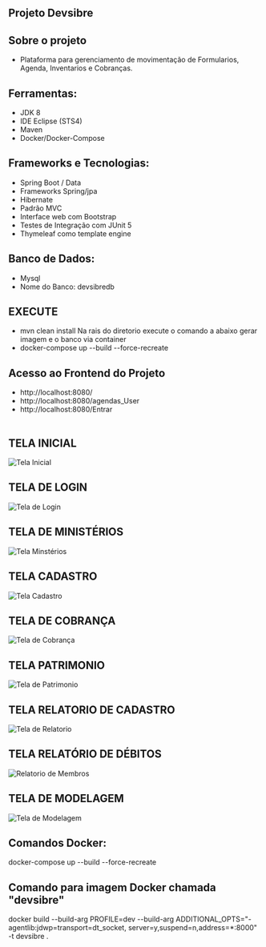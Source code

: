## Projeto Devsibre

## Sobre o projeto

- Plataforma para gerenciamento de movimentação de Formularios, Agenda, Inventarios e Cobranças.

## Ferramentas:

- JDK 8
- IDE Eclipse (STS4)
- Maven
- Docker/Docker-Compose

## Frameworks e Tecnologias:
- Spring Boot / Data
- Frameworks Spring/jpa
- Hibernate
- Padrão MVC
- Interface web com Bootstrap
- Testes de Integração com JUnit 5
- Thymeleaf como template engine

## Banco de Dados:
- Mysql
- Nome do Banco: devsibredb

## EXECUTE
- mvn clean install
Na rais do diretorio execute o comando a abaixo gerar imagem e o banco via container
- docker-compose up --build --force-recreate

## Acesso ao Frontend do Projeto
- http://localhost:8080/
- http://localhost:8080/agendas_User
- http://localhost:8080/Entrar
<br><br>

## TELA INICIAL
![Tela Inicial](https://github.com/JuhLima85/devsibre/assets/89745459/a0a6ebec-7ef5-45e3-bfc6-e375c68b6a91)

## TELA DE LOGIN
![Tela de Login](https://github.com/JuhLima85/devsibre/assets/89745459/e4c892de-bbb1-4675-9bf2-76afaa194b36)

## TELA DE MINISTÉRIOS
![Tela Minstérios](https://github.com/JuhLima85/devsibre/assets/89745459/0894cc73-a5f1-435d-bc29-e6b2effa63a8)

## TELA CADASTRO
![Tela Cadastro](https://github.com/JuhLima85/devsibre/assets/89745459/bc1db9eb-5495-4514-8618-00b43712948c)

## TELA DE COBRANÇA
![Tela de Cobrança](https://github.com/Ernilson/devsibre/assets/30840118/97b8d018-9853-4e68-bfaf-89e5a694afbc)

## TELA PATRIMONIO
![Tela de Patrimonio](https://github.com/Ernilson/devsibre/assets/30840118/126dbff2-243d-4f2a-90e6-67701c0ebd3a)

## TELA RELATORIO DE CADASTRO
![Tela de Relatorio](https://github.com/Ernilson/devsibre/assets/30840118/def69275-eaf5-4682-b4fe-99379fa65891)

## TELA RELATÓRIO DE DÉBITOS
![Relatorio de Membros](https://github.com/Ernilson/devsibre/assets/30840118/23e86abb-c18d-4187-a7b2-62a02f0ae6e6)

## TELA DE MODELAGEM
![Tela de Modelagem](https://github.com/JuhLima85/devsibre/assets/89745459/9e0e1ba6-3bb4-4d2b-a6e1-75d01812e1bc)

## Comandos Docker:
docker-compose up --build --force-recreate

## Comando para imagem Docker chamada "devsibre" 
docker build --build-arg PROFILE=dev --build-arg ADDITIONAL_OPTS="-agentlib:jdwp=transport=dt_socket,
server=y,suspend=n,address=*:8000" -t devsibre .
